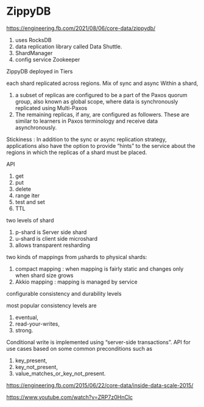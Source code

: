 
# ZippyDB

https://engineering.fb.com/2021/08/06/core-data/zippydb/

1. uses RocksDB
1. data replication library called Data Shuttle.
1. ShardManager
1. config service Zookeeper

ZippyDB deployed in Tiers

each shard replicated across regions.  Mix of sync and async Within a shard, 
1. a subset of replicas are configured to be a part of the Paxos quorum group, also known as global scope, where data is synchronously replicated using Multi-Paxos 
2. The remaining replicas, if any, are configured as followers. These are similar to learners in Paxos terminology and receive data asynchronously.

Stickiness : In addition to the sync or async replication strategy, applications also have the option to provide “hints” to the service 
about the regions in which the replicas of a shard must be placed.

API
1. get
2. put
3. delete
4. range iter
5. test and set
6. TTL

two levels of shard
1. p-shard is Server side shard
2. u-shard is client side microshard
3. allows transparent resharding

two kinds of mappings from μshards to physical shards: 
1. compact mapping  : when mapping is fairly static and changes only when shard size grows
2. Akkio mapping : mapping is managed by service

configurable consistency and durability levels

most popular consistency levels are 
1. eventual, 
2. read-your-writes, 
3. strong.

Conditional write is implemented using “server-side transactions”.  API for use cases based on some common preconditions such as 
1. key_present, 
2. key_not_present, 
3. value_matches_or_key_not_present.


https://engineering.fb.com/2015/06/22/core-data/inside-data-scale-2015/

https://www.youtube.com/watch?v=ZRP7z0HnClc

